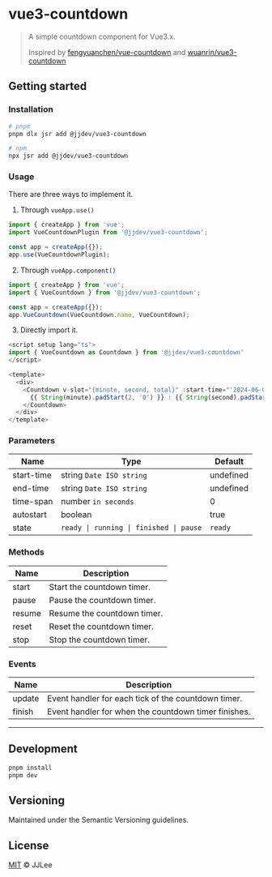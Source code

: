 # vue3-countdown

> A simple countdown component for Vue3.x.
>
> Inspired by [fengyuanchen/vue-countdown](https://github.com/fengyuanchen/vue-countdown) and [wuanrin/vue3-countdown](https://github.com/wuanrin/vue3-countdown)

## Getting started

### Installation

```bash
# pnpm
pnpm dlx jsr add @jjdev/vue3-countdown

# npm
npx jsr add @jjdev/vue3-countdown
```

### Usage

There are three ways to implement it.

1. Through `vueApp.use()`

```typescript
import { createApp } from 'vue';
import VueCountdownPlugin from '@jjdev/vue3-countdown';

const app = createApp({});
app.use(VueCountdownPlugin);
```

2. Through `vueApp.component()`

```typescript
import { createApp } from 'vue';
import { VueCountdown } from '@jjdev/vue3-countdown';

const app = createApp({});
app.VueCountdown(VueCountdown.name, VueCountdown);
```

3. Directly import it.

```typescript
<script setup lang="ts">
import { VueCountdown as Countdown } from '@jjdev/vue3-countdown'
</script>

<template>
  <div>
    <Countdown v-slot="{minute, second, total}" :start-time="'2024-06-08T16:54:03.000'" :end-time="'2024-06-08T16:55:03.000'">
      {{ String(minute).padStart(2, '0') }} : {{ String(second).padStart(2, '0')}}, total: {{ total }}
    </Countdown>
  </div>
</template>
```

### Parameters

| Name       | Type                                    | Default   |
| ---------- | --------------------------------------- | --------- |
| start-time | string `Date ISO string`                | undefined |
| end-time   | string `Date ISO string`                | undefined |
| time-span  | number `in seconds`                     | 0         |
| autostart  | boolean                                 | true      |
| state      | `ready \| running \| finished \| pause` | `ready`   |

### Methods

| Name   | Description                 |
| ------ | --------------------------- |
| start  | Start the countdown timer.  |
| pause  | Pause the countdown timer.  |
| resume | Resume the countdown timer. |
| reset  | Reset the countdown timer.  |
| stop  | Stop the countdown timer.  |

### Events

| Name   | Description                                          |
| ------ | ---------------------------------------------------- |
| update   | Event handler for each tick of the countdown timer.  |
| finish | Event handler for when the countdown timer finishes. |

---

## Development

```bash
pnpm install
pnpm dev
```

## Versioning

Maintained under the Semantic Versioning guidelines.

## License

[MIT](https://opensource.org/licenses/MIT) © JJLee
